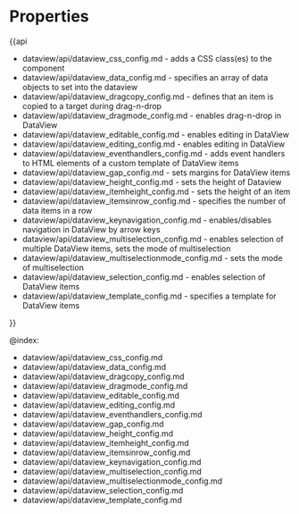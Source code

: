 Properties
=========

{{api

- dataview/api/dataview_css_config.md - adds a CSS class(es) to the component
- dataview/api/dataview_data_config.md - specifies an array of data objects to set into the dataview
- dataview/api/dataview_dragcopy_config.md - defines that an item is copied to a target during drag-n-drop
- dataview/api/dataview_dragmode_config.md - enables drag-n-drop in DataView
- dataview/api/dataview_editable_config.md - enables editing in DataView
- dataview/api/dataview_editing_config.md - enables editing in DataView
- dataview/api/dataview_eventhandlers_config.md - adds event handlers to HTML elements of a custom template of DataView items
- dataview/api/dataview_gap_config.md - sets margins for DataView items
- dataview/api/dataview_height_config.md - sets the height of Dataview
- dataview/api/dataview_itemheight_config.md - sets the height of an item
- dataview/api/dataview_itemsinrow_config.md - specifies the number of data items in a row
- dataview/api/dataview_keynavigation_config.md - enables/disables navigation in DataView by arrow keys
- dataview/api/dataview_multiselection_config.md - enables selection of multiple DataView items, sets the mode of multiselection
- dataview/api/dataview_multiselectionmode_config.md - sets the mode of multiselection
- dataview/api/dataview_selection_config.md - enables selection of DataView items
- dataview/api/dataview_template_config.md - specifies a template for DataView items

}}

@index:
- dataview/api/dataview_css_config.md
- dataview/api/dataview_data_config.md
- dataview/api/dataview_dragcopy_config.md
- dataview/api/dataview_dragmode_config.md
- dataview/api/dataview_editable_config.md
- dataview/api/dataview_editing_config.md
- dataview/api/dataview_eventhandlers_config.md
- dataview/api/dataview_gap_config.md
- dataview/api/dataview_height_config.md
- dataview/api/dataview_itemheight_config.md
- dataview/api/dataview_itemsinrow_config.md
- dataview/api/dataview_keynavigation_config.md
- dataview/api/dataview_multiselection_config.md
- dataview/api/dataview_multiselectionmode_config.md
- dataview/api/dataview_selection_config.md
- dataview/api/dataview_template_config.md
